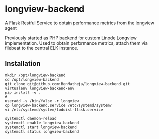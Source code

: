 longview-backend
================
A Flask Restful Service to obtain performance metrics from the longview agent

Previously started as PHP backend for custom Linode Longview implementation.
Used to obtain performance metrics, attach them via filebeat to the central ELK instance.

## Installation

```
mkdir /opt/longview-backend
cd /opt/longview-backend
git clone git@github.com:BenMatheja/longview-backend.git
virtualenv longview-backend-env
pip install -e .
# 
useradd -s /bin/false -r longview
cp longview-backend.service /etc/systemd/system/                                        
vi /etc/systemd/system/todoist-flask.service
 
systemctl daemon-reload
systemctl enable longview-backend
systemctl start longview-backend
systemctl status longview-backend
 ```
 
 